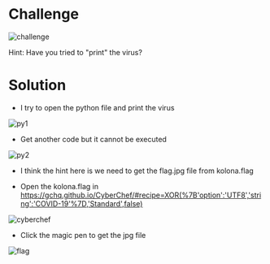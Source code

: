 # Challenge

![challenge](https://github.com/urhnh/ctfwriteup-skr/assets/149639198/2de33a4d-bb60-43f5-b0b0-607b4f669671)

Hint: Have you tried to "print" the virus?

# Solution

- I try to open the python file and print the virus

![py1](https://github.com/urhnh/ctfwriteup-skr/assets/149639198/f5faebd4-f088-4770-8ef7-7421e4e18ecd)

- Get another code but it cannot be executed

![py2](https://github.com/urhnh/ctfwriteup-skr/assets/149639198/601399b6-fcf2-4a67-819a-742980874eac)

- I think the hint here is we need to get the flag.jpg file from kolona.flag

- Open the kolona.flag in https://gchq.github.io/CyberChef/#recipe=XOR(%7B'option':'UTF8','string':'COVID-19'%7D,'Standard',false) 

![cyberchef](https://github.com/urhnh/ctfwriteup-skr/assets/149639198/2ec456ba-f83b-466e-94aa-4e79e25248af)

- Click the magic pen to get the jpg file

![flag](https://github.com/urhnh/ctfwriteup-skr/assets/149639198/13f55f89-fc6a-47c6-b277-afb719afa14d)




